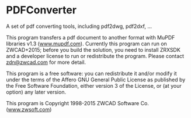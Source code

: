 PDFConverter
============

A set of pdf converting tools, including pdf2dwg, pdf2dxf, ...

This program transfers a pdf document to another format with MuPDF libraries v1.3 (www.mupdf.com).
Currently this program can run on ZWCAD+2015; before you build the solution, you need to install ZRXSDK and a developer license to run or redistribute the program. Please contact <zdn@zwcad.com> for more detail.

This program is a free software: you can redistribute it and/or modify it under the terms of the Affero GNU General Public License as published by the Free Software Foundation, either version 3 of the License, or (at your option) any later version.

This program is Copyright 1998-2015 ZWCAD Software Co. (www.zwsoft.com) 